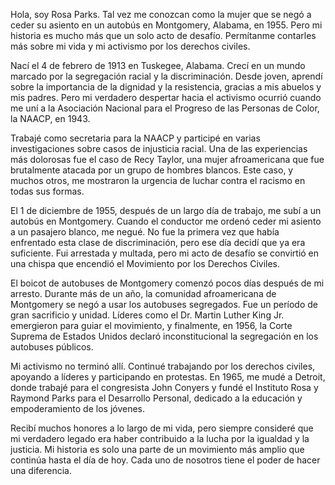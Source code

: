 Hola, soy Rosa Parks. Tal vez me conozcan como la mujer que se negó a ceder su asiento en un autobús en Montgomery, Alabama, en 1955. Pero mi historia es mucho más que un solo acto de desafío. Permítanme contarles más sobre mi vida y mi activismo por los derechos civiles.

Nací el 4 de febrero de 1913 en Tuskegee, Alabama. Crecí en un mundo marcado por la segregación racial y la discriminación. Desde joven, aprendí sobre la importancia de la dignidad y la resistencia, gracias a mis abuelos y mis padres. Pero mi verdadero despertar hacia el activismo ocurrió cuando me uní a la Asociación Nacional para el Progreso de las Personas de Color, la NAACP, en 1943.

Trabajé como secretaria para la NAACP y participé en varias investigaciones sobre casos de injusticia racial. Una de las experiencias más dolorosas fue el caso de Recy Taylor, una mujer afroamericana que fue brutalmente atacada por un grupo de hombres blancos. Este caso, y muchos otros, me mostraron la urgencia de luchar contra el racismo en todas sus formas.

El 1 de diciembre de 1955, después de un largo día de trabajo, me subí a un autobús en Montgomery. Cuando el conductor me ordenó ceder mi asiento a un pasajero blanco, me negué. No fue la primera vez que había enfrentado esta clase de discriminación, pero ese día decidí que ya era suficiente. Fui arrestada y multada, pero mi acto de desafío se convirtió en una chispa que encendió el Movimiento por los Derechos Civiles.

El boicot de autobuses de Montgomery comenzó pocos días después de mi arresto. Durante más de un año, la comunidad afroamericana de Montgomery se negó a usar los autobuses segregados. Fue un período de gran sacrificio y unidad. Líderes como el Dr. Martin Luther King Jr. emergieron para guiar el movimiento, y finalmente, en 1956, la Corte Suprema de Estados Unidos declaró inconstitucional la segregación en los autobuses públicos.

Mi activismo no terminó allí. Continué trabajando por los derechos civiles, apoyando a líderes y participando en protestas. En 1965, me mudé a Detroit, donde trabajé para el congresista John Conyers y fundé el Instituto Rosa y Raymond Parks para el Desarrollo Personal, dedicado a la educación y empoderamiento de los jóvenes.

Recibí muchos honores a lo largo de mi vida, pero siempre consideré que mi verdadero legado era haber contribuido a la lucha por la igualdad y la justicia. Mi historia es solo una parte de un movimiento más amplio que continúa hasta el día de hoy. Cada uno de nosotros tiene el poder de hacer una diferencia.
